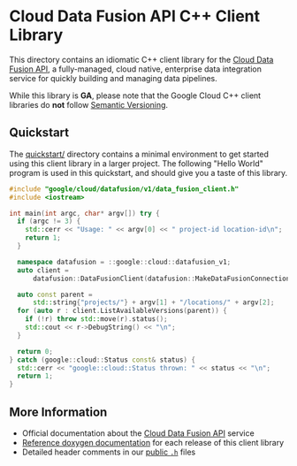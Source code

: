 # Cloud Data Fusion API C++ Client Library

This directory contains an idiomatic C++ client library for the
[Cloud Data Fusion API][cloud-service-docs], a fully-managed, cloud native,
enterprise data integration service for quickly building and managing data
pipelines.

While this library is **GA**, please note that the Google Cloud C++ client
libraries do **not** follow [Semantic Versioning](https://semver.org/).

## Quickstart

The [quickstart/](quickstart/README.md) directory contains a minimal environment
to get started using this client library in a larger project. The following
"Hello World" program is used in this quickstart, and should give you a taste of
this library.

<!-- inject-quickstart-start -->

```cc
#include "google/cloud/datafusion/v1/data_fusion_client.h"
#include <iostream>

int main(int argc, char* argv[]) try {
  if (argc != 3) {
    std::cerr << "Usage: " << argv[0] << " project-id location-id\n";
    return 1;
  }

  namespace datafusion = ::google::cloud::datafusion_v1;
  auto client =
      datafusion::DataFusionClient(datafusion::MakeDataFusionConnection());

  auto const parent =
      std::string{"projects/"} + argv[1] + "/locations/" + argv[2];
  for (auto r : client.ListAvailableVersions(parent)) {
    if (!r) throw std::move(r).status();
    std::cout << r->DebugString() << "\n";
  }

  return 0;
} catch (google::cloud::Status const& status) {
  std::cerr << "google::cloud::Status thrown: " << status << "\n";
  return 1;
}
```

<!-- inject-quickstart-end -->

## More Information

- Official documentation about the [Cloud Data Fusion API][cloud-service-docs]
  service
- [Reference doxygen documentation][doxygen-link] for each release of this
  client library
- Detailed header comments in our [public `.h`][source-link] files

[cloud-service-docs]: https://cloud.google.com/data-fusion
[doxygen-link]: https://cloud.google.com/cpp/docs/reference/datafusion/latest/
[source-link]: https://github.com/googleapis/google-cloud-cpp/tree/main/google/cloud/datafusion
